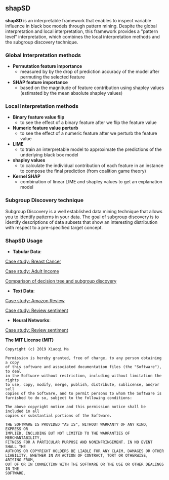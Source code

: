 ## shapSD

**shapSD** is an interpretable framework that enables to inspect variable influence in black box models through pattern mining. Despite the global interpretation and local interpretation, this framework provides a "pattern level" interpretation, which combines the local interpretation methods and the subgroup discovery technique. 

### Global Interpretation methods

- **Permutation feature importance**
    - measured by by the drop of prediction accuracy of the model after permuting the selected feature
- **SHAP feature importance**
    - based on the magnitude of feature contribution using shapley values (estimated by the mean absolute shapley values)

### Local Interpretation methods

- **Binary feature value flip**
    - to see the effect of a binary feature after we flip the feature value
- **Numeric feature value perturb**
    - to see the effect of a numeric feature after we perturb the feature value
- **LIME** 
    - to train an interpretable model to approximate the predictions of the underlying black box model
- **shapley values**
    - to calculate the individual contribution of each feature in an instance to compose the final prediction (from coalition game theory)
- **Kernel SHAP**
    - combination of linear LIME and shapley values to get an explanation model

### Subgroup Discovery technique

Subgroup Discovery is a well established data mining technique that allows you to identify patterns in your data. The goal of subgroup discovery is to identify descriptions of data subsets that show an interesting distribution with respect to a pre-specified target concept.



### ShapSD Usage

- **Tabular Data**:

[Case study: Breast Cancer](https://github.com/XiaoqiMa/shapSD/blob/master/doc/03-Case%20Study%20Breast%20Cancer%20dataset.ipynb)

[Case study: Adult Income](https://github.com/XiaoqiMa/shapSD/blob/master/doc/04-Case%20Study%20Adult%20dataset.ipynb)

[Comparison of decision tree and subgroup discovery](https://github.com/XiaoqiMa/shapSD/blob/master/doc/02-Comparison%20between%20decision%20tree%20and%20subgroup%20discovery.ipynb)

- **Text Data**:

[Case study: Amazon Review](https://github.com/XiaoqiMa/shapSD/blob/master/doc/05-Amazon%20review%20explanation.ipynb)

[Case study: Review sentiment](https://github.com/XiaoqiMa/shapSD/blob/master/doc/06-Review%20sentiment%20explanation.ipynb)

- **Neural Networks**:

[Case study: Review sentiment](https://github.com/XiaoqiMa/shapSD/blob/master/doc/07-Neural%20Networks.ipynb)


**The MIT License (MIT)**

    Copyright (c) 2019 Xiaoqi Ma
    
    Permission is hereby granted, free of charge, to any person obtaining a copy
    of this software and associated documentation files (the "Software"), to deal
    in the Software without restriction, including without limitation the rights
    to use, copy, modify, merge, publish, distribute, sublicense, and/or sell
    copies of the Software, and to permit persons to whom the Software is
    furnished to do so, subject to the following conditions:
    
    The above copyright notice and this permission notice shall be included in all
    copies or substantial portions of the Software.
    
    THE SOFTWARE IS PROVIDED "AS IS", WITHOUT WARRANTY OF ANY KIND, EXPRESS OR
    IMPLIED, INCLUDING BUT NOT LIMITED TO THE WARRANTIES OF MERCHANTABILITY,
    FITNESS FOR A PARTICULAR PURPOSE AND NONINFRINGEMENT. IN NO EVENT SHALL THE
    AUTHORS OR COPYRIGHT HOLDERS BE LIABLE FOR ANY CLAIM, DAMAGES OR OTHER
    LIABILITY, WHETHER IN AN ACTION OF CONTRACT, TORT OR OTHERWISE, ARISING FROM,
    OUT OF OR IN CONNECTION WITH THE SOFTWARE OR THE USE OR OTHER DEALINGS IN THE
    SOFTWARE.
